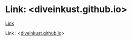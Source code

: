 # Link: <diveinkust.github.io>
[Link](diveinkust.github.io "go site")

Link : <[diveinkust.github.io](https://diveinkust.github.io)>
